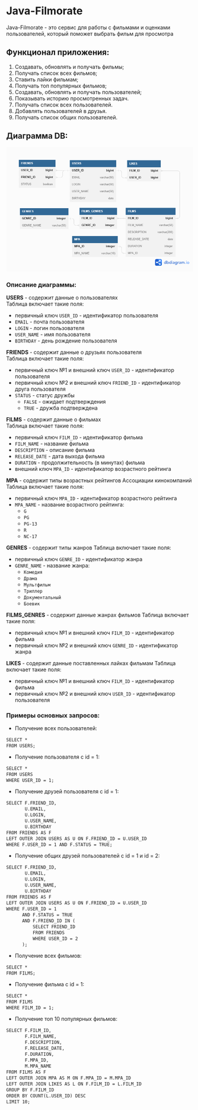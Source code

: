# Java-Filmorate

Java-Filmorate - это сервис для работы с фильмами и оценками пользователей,
который поможет выбрать фильм для просмотра

## Функционал приложения:

1. Создавать, обновлять и получать фильмы;
2. Получать список всех фильмов;
3. Ставить лайки фильмам;
4. Получать топ популярных фильмов;
5. Создавать, обновлять и получать пользователей;
6. Показывать историю просмотренных задач.
7. Получать список всех пользователей.
8. Добавлять пользователей в друзья.
9. Получать список общих пользователей.

## Диаграмма DB:

![DB diagram](DBDiagram.png)

### Описание диаграммы:

**USERS** - содержит данные о пользователях\
Таблица включает такие поля:

* первичный ключ `USER_ID` - идентификатор пользователя
* `EMAIL` - почта пользователя
* `LOGIN` - логин пользователя
* `USER_NAME` - имя пользователя
* `BIRTHDAY` - день рождение пользователя

**FRIENDS** - содержит данные о друзьях пользователя\
Таблица включает такие поля:

* первичный ключ №1 и внешний ключ `USER_ID` - идентификатор пользователя
* первичный ключ №2 и внешний ключ `FRIEND_ID` - идентификатор друга пользователя
* `STATUS` - статус дружбы
    - `FALSE` - ожидает подтверждения
    - `TRUE` - дружба подтверждена

**FILMS** - содержит данные о фильмах\
Таблица включает такие поля:

* первичный ключ `FILM_ID` - идентификатор фильма
* `FILM_NAME` - название фильма
* `DESCRIPTION` - описание фильма
* `RELEASE_DATE` - дата выхода фильма
* `DURATION` - продолжительность (в минутах) фильма
* внешний ключ `MPA_ID` - идентификатор возрастного рейтинга

**MPA** - содержит типы возрастных рейтингов Ассоциации кинокомпаний
Таблица включает такие поля:

* первичный ключ `MPA_ID` - идентификатор возрастного рейтинга
* `MPA_NAME` - название возрастного рейтинга:
    - `G`
    - `PG`
    - `PG-13`
    - `R`
    - `NC-17`

**GENRES** - содержит типы жанров
Таблица включает такие поля:

* первичный ключ `GENRE_ID` - идентификатор жанра
* `GENRE_NAME` - название жанра:
    - `Комедия`
    - `Драма`
    - `Мультфильм`
    - `Триллер`
    - `Документальный`
    - `Боевик`

**FILMS_GENRES** - содержит данные жанрах фильмов
Таблица включает такие поля:

* первичный ключ №1 и внешний ключ `FILM_ID` - идентификатор фильма
* первичный ключ №2 и внешний ключ `GENRE_ID` - идентификатор жанра

**LIKES** - содержит данные поставленных лайках фильмам
Таблица включает такие поля:

* первичный ключ №1 и внешний ключ `FILM_ID` - идентификатор фильма
* первичный ключ №2 и внешний ключ `USER_ID` - идентификатор пользователя

### Примеры основных запросов:

* Получение всех пользователей:

```
SELECT *
FROM USERS;
```

* Получение пользователя с id = 1:

```
SELECT *
FROM USERS
WHERE USER_ID = 1;
```

* Получение друзей пользователя с id = 1:

```
SELECT F.FRIEND_ID,
       U.EMAIL,
       U.LOGIN,
       U.USER_NAME,
       U.BIRTHDAY
FROM FRIENDS AS F
LEFT OUTER JOIN USERS AS U ON F.FRIEND_ID = U.USER_ID
WHERE F.USER_ID = 1 AND F.STATUS = TRUE;
```

* Получение общих друзей пользователей с id = 1 и id = 2:

```
SELECT F.FRIEND_ID,
       U.EMAIL,
       U.LOGIN,
       U.USER_NAME,
       U.BIRTHDAY
FROM FRIENDS AS F
LEFT OUTER JOIN USERS AS U ON F.FRIEND_ID = U.USER_ID
WHERE F.USER_ID = 1 
      AND F.STATUS = TRUE
      AND F.FRIEND_ID IN (
          SELECT FRIEND_ID
          FROM FRIENDS
          WHERE USER_ID = 2
      );
```

* Получение всех фильмов:

```
SELECT *
FROM FILMS;
```

* Получение фильма с id = 1:

```
SELECT *
FROM FILMS
WHERE FILM_ID = 1;
```

* Получение топ 10 популярных фильмов:

```
SELECT F.FILM_ID,
       F.FILM_NAME,
       F.DESCRIPTION,
       F.RELEASE_DATE,
       F.DURATION,
       F.MPA_ID,
       M.MPA_NAME
FROM FILMS AS F
LEFT OUTER JOIN MPA AS M ON F.MPA_ID = M.MPA_ID
LEFT OUTER JOIN LIKES AS L ON F.FILM_ID = L.FILM_ID
GROUP BY F.FILM_ID
ORDER BY COUNT(L.USER_ID) DESC
LIMIT 10;
```